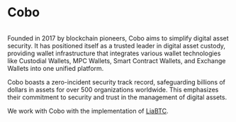 # Cobo

<figure><img src="../.gitbook/assets/Screenshot 2024-10-18 at 4.53.33 PM.png" alt=""><figcaption></figcaption></figure>

Founded in 2017 by blockchain pioneers, Cobo aims to simplify digital asset security. It has positioned itself as a trusted leader in digital asset custody, providing wallet infrastructure that integrates various wallet technologies like Custodial Wallets, MPC Wallets, Smart Contract Wallets, and Exchange Wallets into one unified platform.

Cobo boasts a zero-incident security track record, safeguarding billions of dollars in assets for over 500 organizations worldwide. This emphasizes their commitment to security and trust in the management of digital assets.

We work with Cobo with the implementation of [LiaBTC](../supported-tokens/bitcoin-usdbtc/).&#x20;
